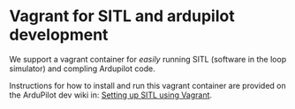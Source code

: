 # Vagrant for SITL and ardupilot development

We support a vagrant container for _easily_ running SITL (software in the loop simulator) and compling Ardupilot code.

Instructions for how to install and run this vagrant container are provided on the ArduPilot dev wiki in: [Setting up SITL using Vagrant](https://ardupilot.org/dev/docs/setting-up-sitl-using-vagrant.html).

